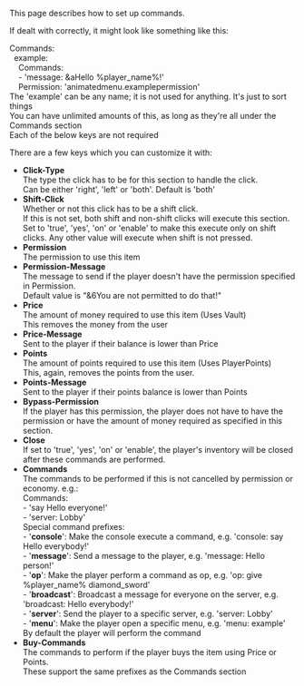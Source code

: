 This page describes how to set up commands.

If dealt with correctly, it might look like something like this:

Commands:<br/>
&nbsp;&nbsp;example:<br/>
&nbsp;&nbsp;&nbsp;&nbsp;Commands:<br/>
&nbsp;&nbsp;&nbsp;&nbsp;- 'message: &aHello %player_name%!'</br>
&nbsp;&nbsp;&nbsp;&nbsp;Permission: 'animatedmenu.examplepermission'<br/>
The 'example' can be any name; it is not used for anything. It's just to sort things<br/>
You can have unlimited amounts of this, as long as they're all under the Commands section<br/>
Each of the below keys are not required

There are a few keys which you can customize it with:
<ul>
  <li>
    <b>Click-Type</b><br/>
    The type the click has to be for this section to handle the click.<br/>
    Can be either 'right', 'left' or 'both'. Default is 'both'
  </li>
  <li>
    <b>Shift-Click</b><br/>
    Whether or not this click has to be a shift click.<br/>
    If this is not set, both shift and non-shift clicks will execute this section.<br/>
    Set to 'true', 'yes', 'on' or 'enable' to make this execute only on shift clicks. Any other value will execute when shift is not pressed.
  </li>
  <li>
    <b>Permission</b><br/>
    The permission to use this item
  </li>
  <li>
    <b>Permission-Message</b><br/>
    The message to send if the player doesn't have the permission specified in Permission.<br/>
    Default value is "&6You are not permitted to do that!"
  </li>
  <li>
    <b>Price</b><br/>
    The amount of money required to use this item (Uses Vault)<br/>
    This removes the money from the user<br/>
  </li>
  <li>
    <b>Price-Message</b><br/>
    Sent to the player if their balance is lower than Price
  </li>
  <li>
    <b>Points</b><br/>
    The amount of points required to use this item (Uses PlayerPoints)<br/>
    This, again, removes the points from the user.
  </li>
  <li>
    <b>Points-Message</b><br/>
    Sent to the player if their points balance is lower than Points
  </li>
  <li>
    <b>Bypass-Permission</b><br/>
    If the player has this permission, the player does not have to have the permission or have the amount of money required as specified in this section.
  </li>
  <li>
    <b>Close</b><br/>
    If set to 'true', 'yes', 'on' or 'enable', the player's inventory will be closed after these commands are performed.
  </li>
  <li>
    <b>Commands</b><br/>
    The commands to be performed if this is not cancelled by permission or economy.
    e.g.:<br/>
    Commands:<br/>
    - 'say Hello everyone!'<br/>
    - 'server: Lobby'<br/>
    Special command prefixes:<br/>
    - '<b>console</b>': Make the console execute a command, e.g. 'console: say Hello everybody!'<br/>
    - '<b>message</b>': Send a message to the player, e.g. 'message: Hello person!'<br/>
    - '<b>op</b>': Make the player perform a command as op, e.g. 'op: give %player_name% diamond_sword'<br/>
    - '<b>broadcast</b>': Broadcast a message for everyone on the server, e.g. 'broadcast: Hello everybody!'<br/>
    - '<b>server</b>': Send the player to a specific server, e.g. 'server: Lobby'<br/>
    - '<b>menu</b>': Make the player open a specific menu, e.g. 'menu: example'<br/>
    By default the player will perform the command
  </li>
  <li>
    <b>Buy-Commands</b><br/>
    The commands to perform if the player buys the item using Price or Points.<br/>
    These support the same prefixes as the Commands section
  </li>
</ul>
